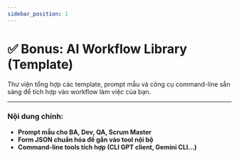 ```yaml
---
sidebar_position: 1
---
```


# ✅ Bonus: AI Workflow Library (Template)

Thư viện tổng hợp các template, prompt mẫu và công cụ command-line sẵn sàng để tích hợp vào workflow làm việc của bạn.

---

### **Nội dung chính:**

*   **Prompt mẫu cho BA, Dev, QA, Scrum Master**
*   **Form JSON chuẩn hóa để gắn vào tool nội bộ**
*   **Command-line tools tích hợp (CLI GPT client, Gemini CLI…)** 